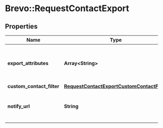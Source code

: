 # Brevo::RequestContactExport

## Properties
Name | Type | Description | Notes
------------ | ------------- | ------------- | -------------
**export_attributes** | **Array&lt;String&gt;** | List of all the attributes that you want to export. These attributes must be present in your contact database. For example, [&#39;fname&#39;, &#39;lname&#39;, &#39;email&#39;]. | [optional] 
**custom_contact_filter** | [**RequestContactExportCustomContactFilter**](RequestContactExportCustomContactFilter.md) |  | 
**notify_url** | **String** | Webhook that will be called once the export process is finished. For reference, https://help.brevo.com/hc/en-us/articles/360007666479 | [optional] 


